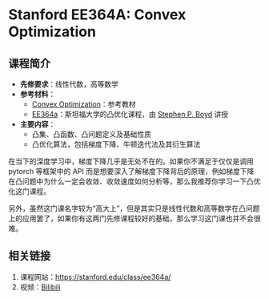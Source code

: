 # Stanford EE364A: Convex Optimization

## 课程简介

- **先修要求**：线性代数，高等数学
- **参考材料**：
    - [Convex Optimization](https://stanford.edu/~boyd/cvxbook/)：参考教材
    - [EE364a](https://stanford.edu/class/ee364a/index.html)：斯坦福大学的凸优化课程，由 [Stephen P. Boyd](https://stanford.edu/~boyd/) 讲授
- **主要内容**：
    - 凸集、凸函数、凸问题定义及基础性质
    - 凸优化算法，包括梯度下降、牛顿迭代法及其衍生算法

在当下的深度学习中，梯度下降几乎是无处不在的。如果你不满足于仅仅是调用 pytorch 等框架中的 API 而是想要深入了解梯度下降背后的原理，例如梯度下降在凸问题中为什么一定会收敛、收敛速度如何分析等，那么我推荐你学习一下凸优化这门课程。

另外，虽然这门课名字较为“高大上”，但是其实只是线性代数和高等数学在凸问题上的应用罢了，如果你有这两门先修课程较好的基础，那么学习这门课也并不会很难。

## 相关链接

1. 课程网站：<https://stanford.edu/class/ee364a/>
2. 视频：[Bilibili](https://www.bilibili.com/video/BV1aD4y1Q7aW/?spm_id_from=333.337.search-card.all.click&vd_source=4a4cf7e4efebbcaed2bfa6ad89728be8)
